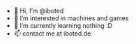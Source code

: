 - 👋 Hi, I’m @iboted
- 👀 I’m interested in machines and games 
- 🌱 I’m currently learning nothing :D
- 📫 contact me at iboted.de


